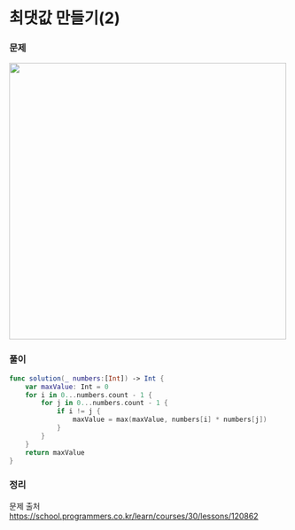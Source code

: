 # 최댓값 만들기(2)

### 문제
<img src="https://user-images.githubusercontent.com/64088377/198418736-55d00ddf-2f1e-4747-ac54-a452f4775af5.png" width="500" >


### 풀이 <br>
```swift 
func solution(_ numbers:[Int]) -> Int {
    var maxValue: Int = 0
    for i in 0...numbers.count - 1 {
        for j in 0...numbers.count - 1 {
            if i != j {
                maxValue = max(maxValue, numbers[i] * numbers[j])
            }
        }
    }
    return maxValue
}
```

### 정리 <br>


문제 출처 <br>
https://school.programmers.co.kr/learn/courses/30/lessons/120862
